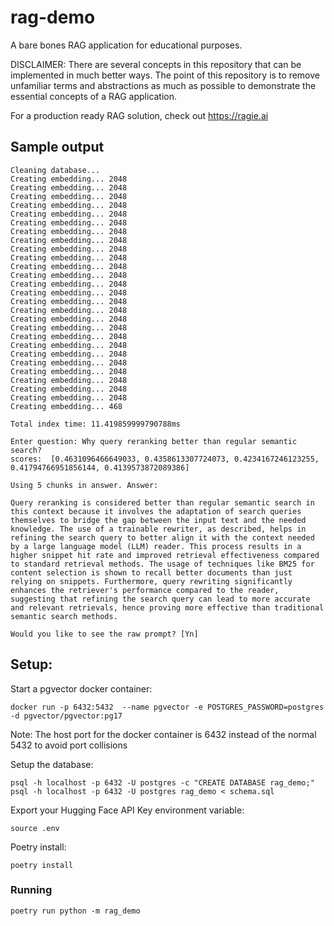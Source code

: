 # rag-demo

A bare bones RAG application for educational purposes.

DISCLAIMER: There are several concepts in this repository that can be implemented in much better ways.  The point of this repository is to remove unfamiliar terms and abstractions as much as possible to demonstrate the essential concepts of a RAG application.

For a production ready RAG solution, check out https://ragie.ai

## Sample output
```
Cleaning database...
Creating embedding... 2048
Creating embedding... 2048
Creating embedding... 2048
Creating embedding... 2048
Creating embedding... 2048
Creating embedding... 2048
Creating embedding... 2048
Creating embedding... 2048
Creating embedding... 2048
Creating embedding... 2048
Creating embedding... 2048
Creating embedding... 2048
Creating embedding... 2048
Creating embedding... 2048
Creating embedding... 2048
Creating embedding... 2048
Creating embedding... 2048
Creating embedding... 2048
Creating embedding... 2048
Creating embedding... 2048
Creating embedding... 2048
Creating embedding... 2048
Creating embedding... 2048
Creating embedding... 2048
Creating embedding... 2048
Creating embedding... 2048
Creating embedding... 468

Total index time: 11.419859999790788ms

Enter question: Why query reranking better than regular semantic search?
scores:  [0.4631096466649033, 0.4358613307724073, 0.4234167246123255, 0.41794766951856144, 0.4139573872089386]

Using 5 chunks in answer. Answer:

Query reranking is considered better than regular semantic search in this context because it involves the adaptation of search queries themselves to bridge the gap between the input text and the needed knowledge. The use of a trainable rewriter, as described, helps in refining the search query to better align it with the context needed by a large language model (LLM) reader. This process results in a higher snippet hit rate and improved retrieval effectiveness compared to standard retrieval methods. The usage of techniques like BM25 for content selection is shown to recall better documents than just relying on snippets. Furthermore, query rewriting significantly enhances the retriever's performance compared to the reader, suggesting that refining the search query can lead to more accurate and relevant retrievals, hence proving more effective than traditional semantic search methods.

Would you like to see the raw prompt? [Yn]
```

## Setup:

Start a pgvector docker container:

```
docker run -p 6432:5432  --name pgvector -e POSTGRES_PASSWORD=postgres -d pgvector/pgvector:pg17
```

Note: The host port for the docker container is 6432 instead of the normal 5432 to avoid port collisions

Setup the database:
```
psql -h localhost -p 6432 -U postgres -c "CREATE DATABASE rag_demo;"
psql -h localhost -p 6432 -U postgres rag_demo < schema.sql
```

Export your Hugging Face API Key environment variable:
```
source .env
```

Poetry install:
```
poetry install
```

### Running

`poetry run python -m rag_demo`

